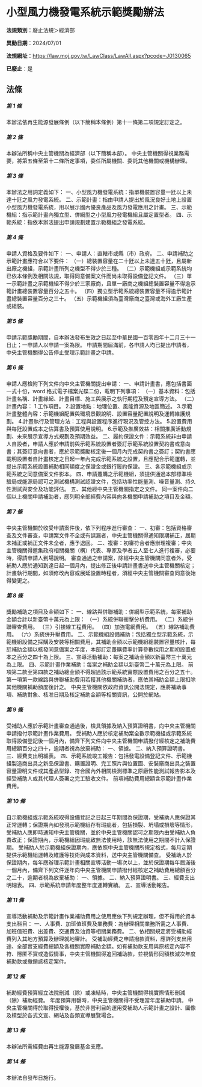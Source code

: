 # 小型風力機發電系統示範獎勵辦法

**法規類別**：廢止法規＞經濟部

**異動日期**：2024/07/01  

**法規網址**：https://law.moj.gov.tw/LawClass/LawAll.aspx?pcode=J0130065

**已廢止**：是



## 法條
##### 第 1 條
本辦法依再生能源發展條例（以下簡稱本條例）第十一條第二項規定訂定之。

##### 第 2 條
本辦法所稱中央主管機關為經濟部（以下簡稱本部）。
中央主管機關得視業務需要，將第五條至第十二條所定事項，委任所屬機關、委託其他機關或機構辦理。

##### 第 3 條
本辦法之用詞定義如下：
一、小型風力機發電系統：指單機裝置容量一瓩以上未達十瓩之風力發電系統。
二、示範計畫：指由申請人提出於風況良好土地上設置小型風力機發電系統，用以展示國內優良產品及風力發電應用之計畫。
三、示範機組：指示範計畫內獨立型、併網型之小型風力發電機組且屬定置型者。
四、示範系統：指依本辦法提出申請規劃建置示範機組之發電系統。

##### 第 4 條
申請人資格及要件如下：
一、申請人：直轄市或縣（市）政府。
二、申請補助之示範計畫應符合以下要件： 
（一）總裝置容量在二十瓩以上未達五十瓩，且屬新出廠之機組，示範計畫所列之機型不得少於三種。
（二）示範機組或示範系統均已依本條例及相關法規，取得同意備案文件而尚未取得設備登記文件。
（三）單一示範計畫之示範機組不得少於三家廠商，且單一廠商之機組總裝置容量不得逾示範計畫總裝置容量百分之五十。
（四）獨立型示範系統總裝置容量不得逾示範計畫總裝置容量百分之三十。
（五）示範機組須為臺灣廠商之臺灣或海外工廠生產或組裝。

##### 第 5 條
申請示範獎勵期間，自本辦法發布生效之日起至中華民國一百零四年十二月三十一日止；一申請人以申請一案為限。
申請期間屆滿前，各申請人均已提出申請者，中央主管機關得公告停止受理示範計畫之申請。

##### 第 6 條
申請人應檢附下列文件向中央主管機關提出申請：
一、申請計畫書，應包括書面一式十份，word  格式電子檔案光碟二份，載明下列事項：
（一）基本資料：包括計畫名稱、計畫緣起、計畫目標、施工與展示之執行期程及預定宣導方法。
（二）計畫內容：
      1.工作項目。
      2.設置地點：地理位置、風能資源及地區簡述。
      3.示範計畫整體內容：示範機組配置與環境景觀說明、設置容量配置說明及運轉維護規劃。
      4.計畫執行及管理方法：工程與設置程序進行現況及管控方法。
      5.設置費用與每瓩設置成本之估算書及預算使用說明。
      6.示範及推廣效益：相關推廣活動規劃、未來展示宣導方式規劃及預期效益。
二、履約保證文件：示範系統非由申請人自設者，申請人應於申請前與示範系統設置者簽訂示範系統設置契約書或意向書；其簽訂意向書者，應於示範獎勵核定後一個月內完成契約書之簽訂；契約書應載明設置者自計畫核定之日起一年內完成示範系統之設置，且應配合示範運轉，並提出示範系統設置補助相同額度之保證金或銀行履約保證。
三、各示範機組或示範系統之同意備案文件影本。
四、申請躉購之示範機組，須提供通過本部標準檢驗局或能源局認可之測試機構測試認證文件，包括功率性能量測、噪音量測、持久性測試與安全及功能評估。
五、其他經中央主管機關指定之文件。
同一案件向二個以上機關申請補助者，應列明全部經費內容與向各機關申請補助之項目及金額。

##### 第 7 條
中央主管機關於收受申請案件後，依下列程序進行審查：
一、初審：包括資格審查及文件審查，申請案文件不全或有誤漏者，中央主管機關得通知限期補正，屆期未補正或補正文件未全者，應予退回。
二、複審：初審符合者應辦理複審；中央主管機關得邀集政府相關機關（構）代表、專家及學者五人至七人進行複審，必要時，得請申請人到場說明。
審查通過之申請案，除經中央主管機關同意者外，受補助人應於通知到達日起一個月內，提出修正後申請計畫書送中央主管機關核定；計畫執行期間，如須修改內容或展延設置時程者，須經中央主管機關審查同意後始得變更之。

##### 第 8 條
獎勵補助之項目及金額如下：
一、線路與併聯補助：併網型示範系統，每案補助金額合計以新臺幣十萬元為上限：
（一）系統併聯衝擊分析費用。
（二）系統併聯審查費用。
（三）引接線工程費用。
（四）加強電網費用。
（五）線路補助費用。
（六）系統併升壓費用。
二、示範機組設備補助：包括獨立型示範系統，示範機組設備之採購及安裝等相關費用，其補助金額以示範機組總裝置容量核計，每瓩補助金額以核發同意備案之年度，本部訂定躉購費率計算參數採用之期初設置成本之百分之四十為上限。
三、宣導活動補助：每案之補助金額以新臺幣三十萬元為上限。
四、示範計畫作業補助：每案之補助金額以新臺幣二十萬元為上限。
前項第二款至第四款之補助總金額不得超過該示範系統實際設置費用之百分之五十。
第一項第一款線路與併聯補助費用若獲其他機關補助者，應依其補助金額上限扣除其他機關補助額度後計之。
中央主管機關依政府資訊公開法規定，應將補助事項、補助對象、核准日期及核定補助金額等相關資訊，公開於網站。

##### 第 9 條
受補助人應於示範計畫審查通過後，檢具領據及納入預算證明書，向中央主管機關申請撥付示範計畫作業費用。
受補助人應於核定補助案全數示範機組或示範系統取得設備登記後一個月內，備齊下列文件向中央主管機關申請撥付經核定之補助費用總額百分之四十，逾期者視為放棄補助：
一、領據。
二、納入預算證明書。
三、經費支出明細表。
四、示範系統竣工報告：包括發電設備登記文件、示範機組製造商出具之新品保證書、購置證明、完工照片與位置圖、安裝廠商出具之裝置容量證明文件或其產品型錄、符合國內外相關檢測標準之原廠性能測試報告影本及經受補助人或其代理人簽署之完工驗收文件。
前項補助費用總額含示範計畫作業費用。

##### 第 10 條
自示範機組或示範系統取得設備登記之日起三年期間為保證期，受補助人應保證其正常運轉；保證期內如發現示範機組存有瑕疵者，包括損裂、坍塌或損壞等情形，受補助人應即時通知中央主管機關，並於中央主管機關認可之期限內由受補助人負責改正；保證期內，示範機組因瑕疵致無法使用時，該無法使用之期間不計入保證期。
受補助人於示範機組保證期內，應依照中央主管機關所規定格式，每月定期提供示範機組運轉及維護等技術與成本資料，送中央主管機關備查。
受補助人於保證期內，每年應辦理示範計畫相關宣導活動一場次以上，並於保證期每年屆滿後一個月內，備齊下列文件逐年向中央主管機關申請撥付經核定之補助費用總額百分之二十，逾期者視為放棄補助：
一、領據。
二、納入預算證明書。
三、經費支出明細表。
四、示範系統申請年度整年度運轉實績。
五、宣導活動報告。

##### 第 11 條
宣導活動補助及示範計畫作業補助費用之使用應依下列規定辦理，但不得用於資本支出科目：
一、人事費、加班值班費及業務費：為辦理相關業務所需之人事費、加班值班費、出差費、交通費及油資等相關業務費。
二、依相關規定將受補助經費列入其地方預算及辦理就地審計。
受補助經費之申請撥款資料，應詳列支出用途、全部實支經費總額及各機關實際補助金額。如有補助款支用與原核定內容不符、隱匿不實或造假情事，中央主管機關得追回補助款，並視情形同額核減次年度補助款或撤銷該核定案件。

##### 第 12 條
補助經費預算經立法院刪減（除）或凍結時，中央主管機關得視實際情形刪減（除）補助經費。
年度預算用罄時，中央主管機關得不受理當年度補助申請。
中央主管機關得於取得授權後，基於非營利目的運用受補助人示範計畫之設計、圖像及模型於各式文宣、網站及各類宣導展覽場合。

##### 第 13 條
本辦法所需經費由再生能源發展基金支應。

##### 第 14 條
本辦法自發布日施行。



